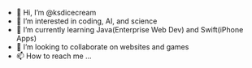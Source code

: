 - 👋 Hi, I’m @ksdicecream
- 👀 I’m interested in coding, AI, and science
- 🌱 I’m currently learning Java(Enterprise Web Dev) and Swift(iPhone Apps)
- 💞️ I’m looking to collaborate on websites and games
- 📫 How to reach me ...

<!---
ksdicecream/ksdicecream is a ✨ special ✨ repository because its `README.md` (this file) appears on your GitHub profile.
You can click the Preview link to take a look at your changes.
--->
